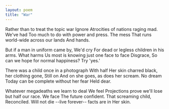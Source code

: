 ```yaml
---
layout: poem
title: "War"
---
```


Rather than to treat the topic war
Ignore
Atrocities of nations raging mad.
We've had
Too much to do with power and press.
The mess
That runs world-wide across our lands
And hands.

But if a man in uniform came by,
We'd cry
For dead or legless children in his arms.
What harms
Us most is knowing just one face to face
Disgrace,
So can we hope for normal happiness?
Try 'yes.'

There was a child once in a photograph
With half
Her skin charred black, her clothing gone,
Still on
And on she goes, as does her scream.
No dream
Today can be complete without her fear
Held dear.

Whatever megadeaths we learn to deal
We feel
Projections prove we'll lose but half our race.
We face
The future confident. That screaming child,
Reconciled.
Will not die --live forever-- facts are in
Her skin.
